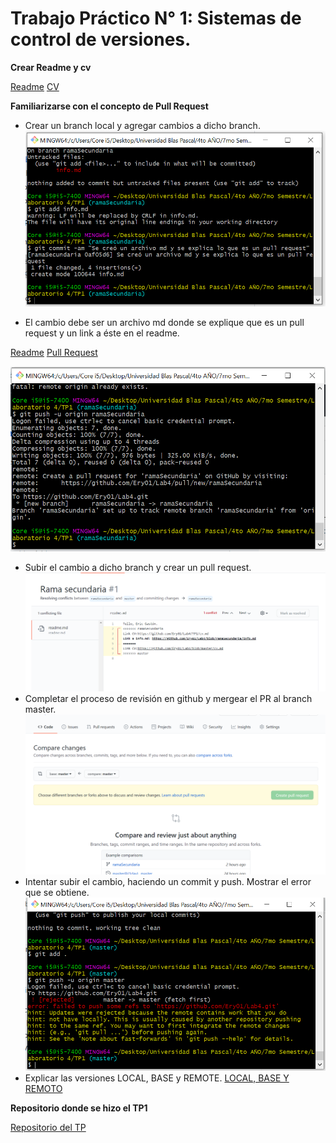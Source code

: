 # Trabajo Práctico N° 1: Sistemas de control de versiones.

**Crear Readme y cv**

[Readme](https://github.com/Ery01/Lab4/blob/master/readme.md)
[CV](https://github.com/Ery01/Lab4/blob/master/cv.md)

**Familiarizarse con el concepto de Pull Request**
- Crear un branch local y agregar cambios a dicho branch.
![](https://github.com/Ery01/ing-lab-4/blob/master/imagenes/crearEnRamaSecundaria.png)

- El cambio debe ser un archivo md donde se explique que es un pull request y un link a éste en el readme.

[Readme](https://github.com/Ery01/Lab4/blob/master/readme.md)
[Pull Request](https://github.com/Ery01/Lab4/blob/ramaSecundaria/info.md)

![](https://github.com/Ery01/ing-lab-4/blob/master/imagenes/pushRamaSecundaria.png)
- Subir el cambio a dicho branch y crear un pull request.
![](https://github.com/Ery01/ing-lab-4/blob/master/imagenes/pullRamaSecundaria.png)
- Completar el proceso de revisión en github y mergear el PR al branch master.
![](https://github.com/Ery01/ing-lab-4/blob/master/imagenes/pullRequest.png)
- Intentar subir el cambio, haciendo un commit y push. Mostrar el error que se obtiene.
![](https://github.com/Ery01/ing-lab-4/blob/master/imagenes/ErrorAlPush.png)
- Explicar las versiones LOCAL, BASE y REMOTE.
[LOCAL, BASE Y REMOTO](https://github.com/Ery01/Lab4/blob/master/definiciones.md)

**Repositorio donde se hizo el TP1**

[Repositorio del TP](https://github.com/Ery01/Lab4)

